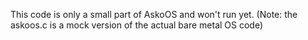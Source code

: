This code is only a small part of AskoOS and won't run yet. (Note: the askoos.c is a mock version of the actual bare metal OS code)
